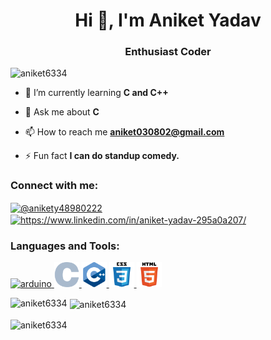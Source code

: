 <h1 align="center">Hi 👋, I'm Aniket Yadav</h1>
<h3 align="center">Enthusiast Coder</h3>

<p align="left"> <img src="https://komarev.com/ghpvc/?username=aniket6334&label=Profile%20views&color=0e75b6&style=flat" alt="aniket6334" /> </p>

- 🌱 I’m currently learning **C and C++**

- 💬 Ask me about **C**

- 📫 How to reach me **aniket030802@gmail.com**

- ⚡ Fun fact **I can do standup comedy.**

<h3 align="left">Connect with me:</h3>
<p align="left">
<a href="https://twitter.com/@anikety48980222" target="blank"><img align="center" src="https://cdn.jsdelivr.net/npm/simple-icons@3.0.1/icons/twitter.svg" alt="@anikety48980222" height="30" width="40" /></a>
<a href="https://linkedin.com/in/https://www.linkedin.com/in/aniket-yadav-295a0a207/" target="blank"><img align="center" src="https://cdn.jsdelivr.net/npm/simple-icons@3.0.1/icons/linkedin.svg" alt="https://www.linkedin.com/in/aniket-yadav-295a0a207/" height="30" width="40" /></a>
</p>

<h3 align="left">Languages and Tools:</h3>
<p align="left"> <a href="https://www.arduino.cc/" target="_blank"> <img src="https://cdn.worldvectorlogo.com/logos/arduino-1.svg" alt="arduino" width="40" height="40"/> </a> <a href="https://www.cprogramming.com/" target="_blank"> <img src="https://raw.githubusercontent.com/devicons/devicon/master/icons/c/c-original.svg" alt="c" width="40" height="40"/> </a> <a href="https://www.w3schools.com/cpp/" target="_blank"> <img src="https://raw.githubusercontent.com/devicons/devicon/master/icons/cplusplus/cplusplus-original.svg" alt="cplusplus" width="40" height="40"/> </a> <a href="https://www.w3schools.com/css/" target="_blank"> <img src="https://raw.githubusercontent.com/devicons/devicon/master/icons/css3/css3-original-wordmark.svg" alt="css3" width="40" height="40"/> </a> <a href="https://www.w3.org/html/" target="_blank"> <img src="https://raw.githubusercontent.com/devicons/devicon/master/icons/html5/html5-original-wordmark.svg" alt="html5" width="40" height="40"/> </a> </p>

<p><img align="left" src="https://github-readme-stats.vercel.app/api/top-langs?username=aniket6334&show_icons=true&locale=en&layout=compact" alt="aniket6334" /></p>

<p>&nbsp;<img align="center" src="https://github-readme-stats.vercel.app/api?username=aniket6334&show_icons=true&locale=en" alt="aniket6334" /></p>

<p><img align="center" src="https://github-readme-streak-stats.herokuapp.com/?user=aniket6334&" alt="aniket6334" /></p>
